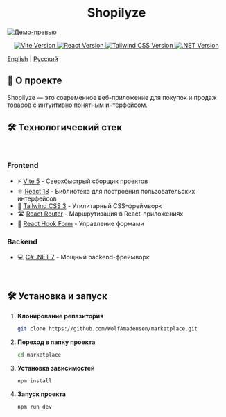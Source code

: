 <h1 align="center">
  Shopilyze
</h1>

[![Демо-превью](https://wolfamadeusen.github.io/marketplace)](https://wolfamadeusen.github.io/marketplace)

<p align="center">
  <a href="https://vitejs.dev/">
    <img src="https://img.shields.io/badge/vite-5.4.11-%23646CFF?logo=vite&logoColor=white" alt="Vite Version">
  </a>
  <a href="https://react.dev/">
    <img src="https://img.shields.io/badge/react-18.2.0-%2361DAFB?logo=react&logoColor=white" alt="React Version">
  </a>
  <a href="https://tailwindcss.com/">
    <img src="https://img.shields.io/badge/tailwindcss-3.3.4-%2306B6D4?logo=tailwind-css&logoColor=white" alt="Tailwind CSS Version">
  </a>
  <a href="https://dotnet.microsoft.com/">
    <img src="https://img.shields.io/badge/.NET-7.0-%23512BD4?logo=.net&logoColor=white" alt=".NET Version">
  </a>
</p>

[English](README.md) | [Русский](README.ru.md)

## 🚀 О проекте

Shopilyze — это современное веб-приложение для покупок и продаж товаров с интуитивно понятным интерфейсом.

## 🛠 Технологический стек

<br />

### Frontend
- ⚡ [Vite 5](https://vitejs.dev/) - Сверхбыстрый сборщик проектов
- ⚛️ [React 18](https://react.dev/) - Библиотека для построения пользовательских интерфейсов
- 🎨 [Tailwind CSS 3](https://tailwindcss.com/) - Утилитарный CSS-фреймворк
- 🛣️ [React Router](https://reactrouter.com/) - Маршрутизация в React-приложениях
- 📝 [React Hook Form](https://react-hook-form.com/) - Управление формами

### Backend
- 💻 [C# .NET 7](https://dotnet.microsoft.com/) - Мощный backend-фреймворк


<br />

## 🛠 Установка и запуск

1. **Клонирование репазитория**
   ```bash
   git clone https://github.com/WolfAmadeusen/marketplace.git


2. **Переход в папку проекта**
   ```bash
   cd marketplace

3. **Установка зависимостей**
   ```bash
   npm install

4. **Запуск проекта**
   ```bash
   npm run dev

